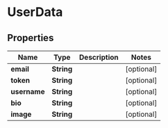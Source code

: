

# UserData

## Properties

Name | Type | Description | Notes
------------ | ------------- | ------------- | -------------
**email** | **String** |  |  [optional]
**token** | **String** |  |  [optional]
**username** | **String** |  |  [optional]
**bio** | **String** |  |  [optional]
**image** | **String** |  |  [optional]



